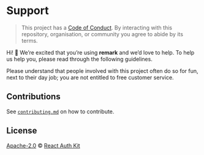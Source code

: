# Support

> This project has a [Code of Conduct](https://github.com/react-auth-kit/react-auth-kit/blob/master/CODE_OF_CONDUCT.md).
> By interacting with this repository, organisation, or community you agree to
> abide by its terms.

Hi!  👋
We’re excited that you’re using **remark** and we’d love to help.
To help us help you, please read through the following guidelines.

Please understand that people involved with this project often do so for fun,
next to their day job; you are not entitled to free customer service.

## Contributions

See [`contributing.md`](https://github.com/react-auth-kit/react-auth-kit/blob/master/CONTRIBUTING.md) on how to contribute.

## License

[Apache-2.0](https://github.com/react-auth-kit/react-auth-kit/blob/master/LICENSE) © [React Auth Kit](https://github.com/react-auth-kit/react-auth-kit)
